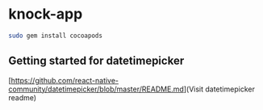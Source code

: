 # knock-app

```bash
sudo gem install cocoapods
```

## Getting started for datetimepicker

[<https://github.com/react-native-community/datetimepicker/blob/master/README.md>](Visit datetimepicker readme)
